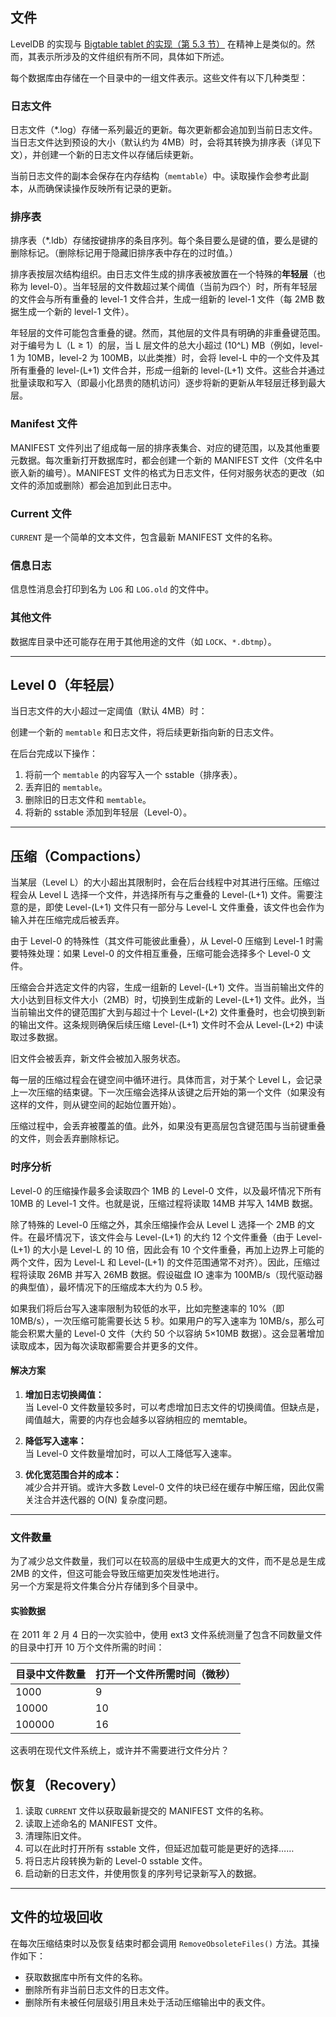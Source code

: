 ## 文件

LevelDB 的实现与 [Bigtable tablet 的实现（第 5.3 节）](https://research.google/pubs/pub27898/) 在精神上是类似的。然而，其表示所涉及的文件组织有所不同，具体如下所述。

每个数据库由存储在一个目录中的一组文件表示。这些文件有以下几种类型：

### 日志文件

日志文件（*.log）存储一系列最近的更新。每次更新都会追加到当前日志文件。当日志文件达到预设的大小（默认约为 4MB）时，会将其转换为排序表（详见下文），并创建一个新的日志文件以存储后续更新。

当前日志文件的副本会保存在内存结构（`memtable`）中。读取操作会参考此副本，从而确保读操作反映所有记录的更新。

### 排序表

排序表（*.ldb）存储按键排序的条目序列。每个条目要么是键的值，要么是键的删除标记。（删除标记用于隐藏旧排序表中存在的过时值。）

排序表按层次结构组织。由日志文件生成的排序表被放置在一个特殊的**年轻层**（也称为 level-0）。当年轻层的文件数超过某个阈值（当前为四个）时，所有年轻层的文件会与所有重叠的 level-1 文件合并，生成一组新的 level-1 文件（每 2MB 数据生成一个新的 level-1 文件）。

年轻层的文件可能包含重叠的键。然而，其他层的文件具有明确的非重叠键范围。对于编号为 L（L ≥ 1）的层，当 L 层文件的总大小超过 (10^L) MB（例如，level-1 为 10MB，level-2 为 100MB，以此类推）时，会将 level-L 中的一个文件及其所有重叠的 level-(L+1) 文件合并，形成一组新的 level-(L+1) 文件。这些合并通过批量读取和写入（即最小化昂贵的随机访问）逐步将新的更新从年轻层迁移到最大层。

### Manifest 文件

MANIFEST 文件列出了组成每一层的排序表集合、对应的键范围，以及其他重要元数据。每次重新打开数据库时，都会创建一个新的 MANIFEST 文件（文件名中嵌入新的编号）。MANIFEST 文件的格式为日志文件，任何对服务状态的更改（如文件的添加或删除）都会追加到此日志中。

### Current 文件

`CURRENT` 是一个简单的文本文件，包含最新 MANIFEST 文件的名称。

### 信息日志

信息性消息会打印到名为 `LOG` 和 `LOG.old` 的文件中。

### 其他文件

数据库目录中还可能存在用于其他用途的文件（如 `LOCK`、`*.dbtmp`）。

---

## Level 0（年轻层）

当日志文件的大小超过一定阈值（默认 4MB）时：

创建一个新的 `memtable` 和日志文件，将后续更新指向新的日志文件。

在后台完成以下操作：
1. 将前一个 `memtable` 的内容写入一个 sstable（排序表）。
2. 丢弃旧的 `memtable`。
3. 删除旧的日志文件和 `memtable`。
4. 将新的 sstable 添加到年轻层（Level-0）。

---

## 压缩（Compactions）

当某层（Level L）的大小超出其限制时，会在后台线程中对其进行压缩。压缩过程会从 Level L 选择一个文件，并选择所有与之重叠的 Level-(L+1) 文件。需要注意的是，即使 Level-(L+1) 文件只有一部分与 Level-L 文件重叠，该文件也会作为输入并在压缩完成后被丢弃。

由于 Level-0 的特殊性（其文件可能彼此重叠），从 Level-0 压缩到 Level-1 时需要特殊处理：如果 Level-0 的文件相互重叠，压缩可能会选择多个 Level-0 文件。

压缩会合并选定文件的内容，生成一组新的 Level-(L+1) 文件。当当前输出文件的大小达到目标文件大小（2MB）时，切换到生成新的 Level-(L+1) 文件。此外，当当前输出文件的键范围扩大到与超过十个 Level-(L+2) 文件重叠时，也会切换到新的输出文件。这条规则确保后续压缩 Level-(L+1) 文件时不会从 Level-(L+2) 中读取过多数据。

旧文件会被丢弃，新文件会被加入服务状态。

每一层的压缩过程会在键空间中循环进行。具体而言，对于某个 Level L，会记录上一次压缩的结束键。下一次压缩会选择从该键之后开始的第一个文件（如果没有这样的文件，则从键空间的起始位置开始）。

压缩过程中，会丢弃被覆盖的值。此外，如果没有更高层包含键范围与当前键重叠的文件，则会丢弃删除标记。

### 时序分析

Level-0 的压缩操作最多会读取四个 1MB 的 Level-0 文件，以及最坏情况下所有 10MB 的 Level-1 文件。也就是说，压缩过程将读取 14MB 并写入 14MB 数据。

除了特殊的 Level-0 压缩之外，其余压缩操作会从 Level L 选择一个 2MB 的文件。在最坏情况下，该文件会与 Level-(L+1) 的大约 12 个文件重叠（由于 Level-(L+1) 的大小是 Level-L 的 10 倍，因此会有 10 个文件重叠，再加上边界上可能的两个文件，因为 Level-L 和 Level-(L+1) 的文件范围通常不对齐）。因此，压缩过程将读取 26MB 并写入 26MB 数据。假设磁盘 IO 速率为 100MB/s（现代驱动器的典型值），最坏情况下的压缩成本大约为 0.5 秒。

如果我们将后台写入速率限制为较低的水平，比如完整速率的 10%（即 10MB/s），一次压缩可能需要长达 5 秒。如果用户的写入速率为 10MB/s，那么可能会积累大量的 Level-0 文件（大约 50 个以容纳 5×10MB 数据）。这会显著增加读取成本，因为每次读取都需要合并更多的文件。

#### 解决方案

1. **增加日志切换阈值：**  
   当 Level-0 文件数量较多时，可以考虑增加日志文件的切换阈值。但缺点是，阈值越大，需要的内存也会越多以容纳相应的 memtable。

2. **降低写入速率：**  
   当 Level-0 文件数量增加时，可以人工降低写入速率。

3. **优化宽范围合并的成本：**  
   减少合并开销。或许大多数 Level-0 文件的块已经在缓存中解压缩，因此仅需关注合并迭代器的 O(N) 复杂度问题。

---

### 文件数量

为了减少总文件数量，我们可以在较高的层级中生成更大的文件，而不是总是生成 2MB 的文件，但这可能会导致压缩更加突发性地进行。  
另一个方案是将文件集合分片存储到多个目录中。

#### 实验数据

在 2011 年 2 月 4 日的一次实验中，使用 ext3 文件系统测量了包含不同数量文件的目录中打开 10 万个文件所需的时间：

| 目录中文件数量 | 打开一个文件所需时间（微秒） |
|-----------------|-----------------------------|
|            1000 |                           9 |
|           10000 |                          10 |
|          100000 |                          16 |

这表明在现代文件系统上，或许并不需要进行文件分片？

## 恢复（Recovery）

1. 读取 `CURRENT` 文件以获取最新提交的 MANIFEST 文件的名称。  
2. 读取上述命名的 MANIFEST 文件。  
3. 清理陈旧文件。  
4. 可以在此时打开所有 sstable 文件，但延迟加载可能是更好的选择……  
5. 将日志片段转换为新的 Level-0 sstable 文件。  
6. 启动新的日志文件，并使用恢复的序列号记录新写入的数据。  

---

## 文件的垃圾回收

在每次压缩结束时以及恢复结束时都会调用 `RemoveObsoleteFiles()` 方法。其操作如下：  

- 获取数据库中所有文件的名称。  
- 删除所有非当前日志文件的日志文件。  
- 删除所有未被任何层级引用且未处于活动压缩输出中的表文件。  